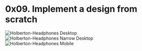 # 0x09. Implement a design from scratch

![Holberton-Headphones Desktop](./images/desktop_screen/s.png)
![Holberton-Headphones Narrow Desktop](https://ibb.co/QkXY2NT)
![Holberton-Headphones Mobile](https://ibb.co/7jdsS03)
